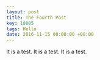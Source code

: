 ```yaml
---
layout: post
title: The Fourth Post
key: 10005
tags: Hello
date: 2016-11-15 00:00:00 +08:00
---
```


It is a test. It is a test. It is a test.